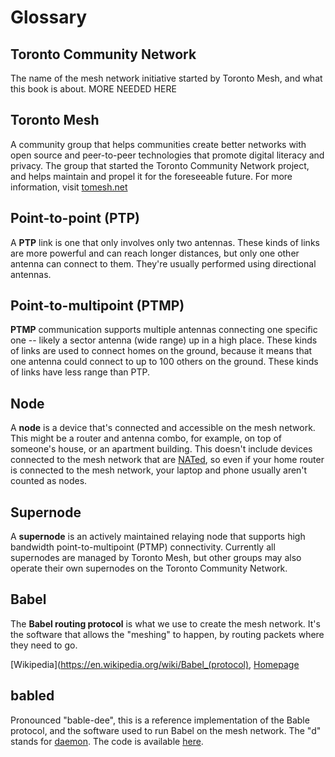 # Glossary

## Toronto Community Network

The name of the mesh network initiative started by Toronto Mesh, and what this book is about. MORE NEEDED HERE

## Toronto Mesh

A community group that helps communities create better networks with open source and peer-to-peer technologies that promote digital literacy and privacy. The group that started the Toronto Community Network project, and helps maintain and propel it for the foreseeable future. For more information, visit [tomesh.net](https://tomesh.net)

## Point-to-point (PTP)

A **PTP** link is one that only involves only two antennas. These kinds of links are more powerful and can reach longer distances, but only one other antenna can connect to them. They're usually performed using directional antennas.

## Point-to-multipoint (PTMP)

**PTMP** communication supports multiple antennas connecting one specific one -- likely a sector antenna (wide range) up in a high place. These kinds of links are used to connect homes on the ground, because it means that one antenna could connect to up to 100 others on the ground. These kinds of links have less range than PTP.

## Node

A **node** is a device that's connected and accessible on the mesh network. This might be a router and antenna combo, for example, on top of someone's house, or an apartment building. This doesn't include devices connected to the mesh network that are [NATed](https://en.wikipedia.org/wiki/Network_address_translation), so even if your home router is connected to the mesh network, your laptop and phone usually aren't counted as nodes.

## Supernode

A **supernode** is an actively maintained relaying node that supports high bandwidth point-to-multipoint (PTMP) connectivity. Currently all supernodes are managed by Toronto Mesh, but other groups may also operate their own supernodes on the Toronto Community Network.

## Babel

The **Babel routing protocol** is what we use to create the mesh network. It's the software that allows the "meshing" to happen, by routing packets where they need to go.

[Wikipedia](https://en.wikipedia.org/wiki/Babel_(protocol), [Homepage](https://www.irif.fr/~jch/software/babel/)

## babled

Pronounced "bable-dee", this is a reference implementation of the Bable protocol, and the software used to run Babel on the mesh network. The "d" stands for [daemon](https://en.wikipedia.org/wiki/Daemon_%28computing%29). The code is available [here](https://github.com/jech/babeld).
